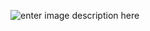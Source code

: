 
<!DOCTYPE html>
<html>

<head>
  <meta charset="utf-8">
  <meta name="viewport" content="width=device-width, initial-scale=1.0">
  <title>ideal</title>
  <link rel="stylesheet" href="https://stackedit.io/style.css" />
</head>

<body class="stackedit">
  <div class="stackedit__html"><p><img src="http://www.pngall.com/wp-content/uploads/2/Download-Button-PNG-Photo.png" alt="enter image description here"></p>
</div>
</body>

</html>

